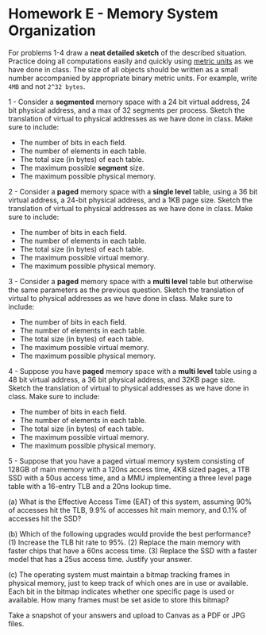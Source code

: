 # Homework E - Memory System Organization

For problems 1-4 draw a **neat detailed sketch** of the described
situation.  Practice doing all computations easily and quickly using [metric units](metric.md)
as we have done in class.  The size of all objects should be written as a small number
accompanied by appropriate binary metric units.  For example, write `4MB` and not `2^32 bytes`.

1 - Consider a **segmented** memory space with a 24 bit virtual address, 24 bit physical address,
and a max of 32 segments per process.  Sketch the translation of virtual to physical addresses as we have done in class. Make sure to include:
- The number of bits in each field.
- The number of elements in each table.
- The total size (in bytes) of each table.
- The maximum possible **segment** size.
- The maximum possible physical memory.

2 - Consider a **paged** memory space with a **single level** table,
using a 36 bit virtual address, a 24-bit physical address, and a 1KB page size.
Sketch the translation of virtual to physical addresses as we have done in class.
Make sure to include:
- The number of bits in each field.
- The number of elements in each table.
- The total size (in bytes) of each table.
- The maximum possible virtual memory.
- The maximum possible physical memory.

3 - Consider a **paged** memory space with a **multi level** table
but otherwise the same parameters as the previous question.
Sketch the translation of virtual to physical addresses as we have done in class.
Make sure to include:
- The number of bits in each field.
- The number of elements in each table.
- The total size (in bytes) of each table.
- The maximum possible virtual memory.
- The maximum possible physical memory.

4 - Suppose you have **paged** memory space with a **multi level** table
using a 48 bit virtual address, a 36 bit physical address, and 32KB page size.
Sketch the translation of virtual to physical addresses as we have done in class.
Make sure to include:
- The number of bits in each field.
- The number of elements in each table.
- The total size (in bytes) of each table.
- The maximum possible virtual memory.
- The maximum possible physical memory.

5 - Suppose that you have a paged virtual memory system consisting of 128GB of
main memory with a 120ns access time, 4KB sized pages, a 1TB SSD with a 50us access time,
and a MMU implementing a three level page table with a 16-entry TLB and a 20ns lookup time.

(a) What is the Effective Access Time (EAT) of this system, assuming 90% of accesses hit the TLB,
9.9% of accesses hit main memory, and 0.1% of accesses hit the SSD?

(b) Which of the following upgrades would provide the best performance? (1) Increase the TLB hit rate to 95%.  (2) Replace the main memory with faster chips that have a 60ns access time.  (3) Replace the SSD with a faster model that has a 25us access time.  Justify your answer.

(c) The operating system must maintain a bitmap tracking frames in physical
memory, just to keep track of which ones are in use or available.
Each bit in the bitmap indicates whether one specific page is used or available.
How many frames must be set aside to store this bitmap?

Take a snapshot of your answers and upload to Canvas as a PDF or JPG files.
